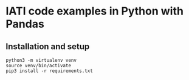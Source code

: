# IATI code examples in Python with Pandas

## Installation and setup

```
python3 -m virtualenv venv
source venv/bin/activate
pip3 install -r requirements.txt
```
